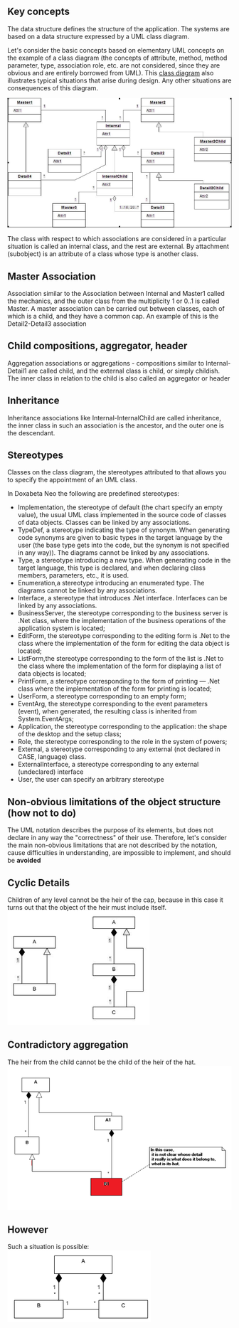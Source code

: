 ## Key concepts
The data structure defines the structure of the application. The systems are based on a data structure expressed by a UML class diagram.

Let's consider the basic concepts based on elementary UML concepts on the example of a class diagram (the concepts of attribute, method, method parameter, type, association role, etc. are not considered, since they are obvious and are entirely borrowed from UML). This [class diagram](fd_class-diagram.html) also illustrates typical situations that arise during design. Any other situations are consequences of this diagram.

![](/Diagrams/examples/uml-example1.jpg) 

The class with respect to which associations are considered in a particular situation is called an internal class, and the rest are external.
By attachment (subobject) is an attribute of a class whose type is another class.

## Master Association

Association similar to the Association between Internal and Master1 called the mechanics, and the outer class from the multiplicity 1 or 0..1 is called Master. A master association can be carried out between classes, each of which is a child, and they have a common cap. An example of this is the Detail2-Detail3 association

## Child compositions, aggregator, header
Aggregation associations or aggregations - compositions similar to Internal-Detail1 are called child, and the external class is child, or simply childish. The inner class in relation to the child is also called an aggregator or header

## Inheritance
Inheritance associations like Internal-InternalChild are called inheritance, the inner class in such an association is the ancestor, and the outer one is the descendant.

## Stereotypes
Classes on the class diagram, the stereotypes attributed to that allows you to specify the appointment of an UML class.

In Doxabeta Neo the following are predefined stereotypes:

* Implementation, the stereotype of default (the chart specify an empty value), the usual UML class implemented in the source code of classes of data objects. Classes can be linked by any associations.
* TypeDef, a stereotype indicating the type of synonym. When generating code synonyms are given to basic types in the target language by the user (the base type gets into the code, but the synonym is not specified in any way)). The diagrams cannot be linked by any associations. 
* Type, a stereotype introducing a new type. When generating code in the target language, this type is declared, and when declaring class members, parameters, etc., it is used. 
* Enumeration,a stereotype introducing an enumerated type. The diagrams cannot be linked by any associations.
* Interface, a stereotype that introduces .Net interface. Interfaces can be linked by any associations.
* BusinessServer, the stereotype corresponding to the business server is .Net class, where the implementation of the business operations of the application system is located;
* EditForm, the stereotype corresponding to the editing form is .Net to the class where the implementation of the form for editing the data object is located;
* ListForm,the stereotype corresponding to the form of the list is .Net to the class where the implementation of the form for displaying a list of data objects is located;
* PrintForm, a stereotype corresponding to the form of printing — .Net class where the implementation of the form for printing is located;
* UserForm, a stereotype corresponding to an empty form;
* EventArg, the stereotype corresponding to the event parameters (event), when generated, the resulting class is inherited from System.EventArgs;
* Application, the stereotype corresponding to the application: the shape of the desktop and the setup class;
* Role, the stereotype corresponding to the role in the system of powers;
* External, a stereotype corresponding to any external (not declared in CASE, language) class.
* ExternalInterface, a stereotype corresponding to any external (undeclared) interface
* User, the user can specify an arbitrary stereotype

## Non-obvious limitations of the object structure (how not to do)
The UML notation describes the purpose of its elements, but does not declare in any way the "correctness" of their use. Therefore, let's consider the main non-obvious limitations that are not described by the notation, cause difficulties in understanding, are impossible to implement, and should be **avoided**

## Cyclic Details
Children of any level cannot be the heir of the cap, because in this case it turns out that the object of the heir must include itself.
![](/Diagrams/examples/uml-example2.jpg) 


## Contradictory aggregation
The heir from the child cannot be the child of the heir of the hat.
![](/Diagrams/examples/uml-example3.png) 

## However
Such a situation is possible:
![](/Diagrams/examples/lookup-as-master.png) 
